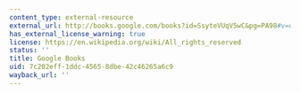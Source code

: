 ```yaml
---
content_type: external-resource
external_url: http://books.google.com/books?id=SsyteVUqV5wC&pg=PA98#v=onepage
has_external_license_warning: true
license: https://en.wikipedia.org/wiki/All_rights_reserved
status: ''
title: Google Books
uid: 7c202eff-1ddc-4565-8dbe-42c46265a6c9
wayback_url: ''
---
```

